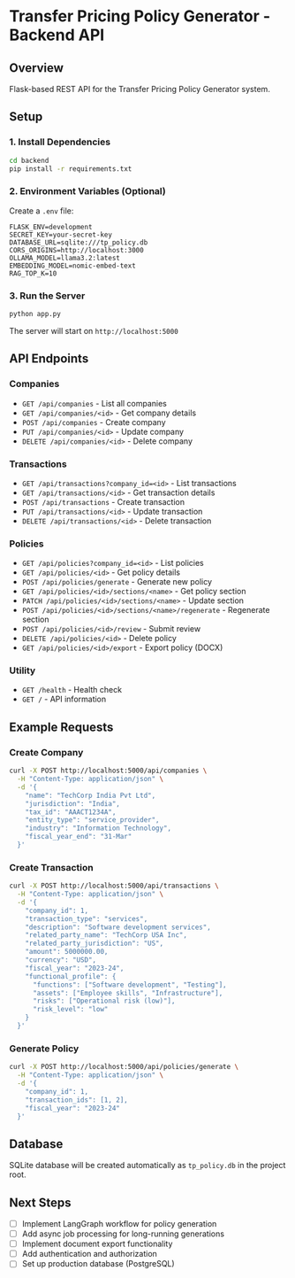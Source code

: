 # Transfer Pricing Policy Generator - Backend API

## Overview
Flask-based REST API for the Transfer Pricing Policy Generator system.

## Setup

### 1. Install Dependencies
```bash
cd backend
pip install -r requirements.txt
```

### 2. Environment Variables (Optional)
Create a `.env` file:
```env
FLASK_ENV=development
SECRET_KEY=your-secret-key
DATABASE_URL=sqlite:///tp_policy.db
CORS_ORIGINS=http://localhost:3000
OLLAMA_MODEL=llama3.2:latest
EMBEDDING_MODEL=nomic-embed-text
RAG_TOP_K=10
```

### 3. Run the Server
```bash
python app.py
```

The server will start on `http://localhost:5000`

## API Endpoints

### Companies
- `GET /api/companies` - List all companies
- `GET /api/companies/<id>` - Get company details
- `POST /api/companies` - Create company
- `PUT /api/companies/<id>` - Update company
- `DELETE /api/companies/<id>` - Delete company

### Transactions
- `GET /api/transactions?company_id=<id>` - List transactions
- `GET /api/transactions/<id>` - Get transaction details
- `POST /api/transactions` - Create transaction
- `PUT /api/transactions/<id>` - Update transaction
- `DELETE /api/transactions/<id>` - Delete transaction

### Policies
- `GET /api/policies?company_id=<id>` - List policies
- `GET /api/policies/<id>` - Get policy details
- `POST /api/policies/generate` - Generate new policy
- `GET /api/policies/<id>/sections/<name>` - Get policy section
- `PATCH /api/policies/<id>/sections/<name>` - Update section
- `POST /api/policies/<id>/sections/<name>/regenerate` - Regenerate section
- `POST /api/policies/<id>/review` - Submit review
- `DELETE /api/policies/<id>` - Delete policy
- `GET /api/policies/<id>/export` - Export policy (DOCX)

### Utility
- `GET /health` - Health check
- `GET /` - API information

## Example Requests

### Create Company
```bash
curl -X POST http://localhost:5000/api/companies \
  -H "Content-Type: application/json" \
  -d '{
    "name": "TechCorp India Pvt Ltd",
    "jurisdiction": "India",
    "tax_id": "AAACT1234A",
    "entity_type": "service_provider",
    "industry": "Information Technology",
    "fiscal_year_end": "31-Mar"
  }'
```

### Create Transaction
```bash
curl -X POST http://localhost:5000/api/transactions \
  -H "Content-Type: application/json" \
  -d '{
    "company_id": 1,
    "transaction_type": "services",
    "description": "Software development services",
    "related_party_name": "TechCorp USA Inc",
    "related_party_jurisdiction": "US",
    "amount": 5000000.00,
    "currency": "USD",
    "fiscal_year": "2023-24",
    "functional_profile": {
      "functions": ["Software development", "Testing"],
      "assets": ["Employee skills", "Infrastructure"],
      "risks": ["Operational risk (low)"],
      "risk_level": "low"
    }
  }'
```

### Generate Policy
```bash
curl -X POST http://localhost:5000/api/policies/generate \
  -H "Content-Type: application/json" \
  -d '{
    "company_id": 1,
    "transaction_ids": [1, 2],
    "fiscal_year": "2023-24"
  }'
```

## Database
SQLite database will be created automatically as `tp_policy.db` in the project root.

## Next Steps
- [ ] Implement LangGraph workflow for policy generation
- [ ] Add async job processing for long-running generations
- [ ] Implement document export functionality
- [ ] Add authentication and authorization
- [ ] Set up production database (PostgreSQL)
